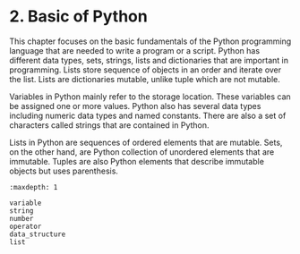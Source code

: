 # 2. Basic of Python

This chapter focuses on the basic fundamentals of the Python programming language that are needed to write a program or a script. Python has different data types, sets, strings, lists and dictionaries that are important in programming. Lists store sequence of objects in an order and iterate over the list. Lists are dictionaries mutable, unlike tuple which are not mutable.

Variables in Python mainly refer to the storage location. These variables can be assigned one or more values. Python also has several data types including numeric data types and named constants. There are also a set of characters called strings that are contained in Python.

Lists in Python are sequences of ordered elements that are mutable. Sets, on the other hand, are Python collection of unordered elements that are immutable. Tuples are also Python elements that describe immutable objects but uses parenthesis.

```{toctree}
:maxdepth: 1

variable
string
number
operator
data_structure
list
```
